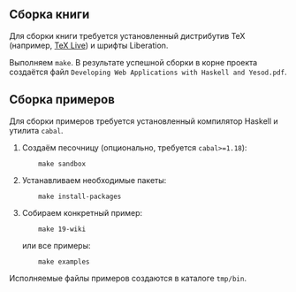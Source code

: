 Сборка книги
------------

Для сборки книги требуется установленный дистрибутив TeX (например,
[TeX Live][texlive]) и шрифты Liberation.

Выполняем `make`. В результате успешной сборки в корне проекта создаётся файл
`Developing Web Applications with Haskell and Yesod.pdf`.

[texlive]: http://www.tug.org/texlive


Сборка примеров
---------------

Для сборки примеров требуется установленный компилятор Haskell и утилита `cabal`.

1. Создаём песочницу (опционально, требуется `cabal>=1.18`):

    ```
        make sandbox
    ```

2. Устанавливаем необходимые пакеты:

    ```
        make install-packages
    ```

3. Собираем конкретный пример:

    ```
        make 19-wiki
    ```

    или все примеры:

    ```
        make examples
    ```

Исполняемые файлы примеров создаются в каталоге `tmp/bin`.
